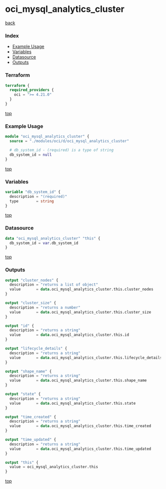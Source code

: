 # oci_mysql_analytics_cluster

[back](../oci.md)

### Index

- [Example Usage](#example-usage)
- [Variables](#variables)
- [Datasource](#datasource)
- [Outputs](#outputs)

### Terraform

```terraform
terraform {
  required_providers {
    oci = ">= 4.21.0"
  }
}
```

[top](#index)

### Example Usage

```terraform
module "oci_mysql_analytics_cluster" {
  source = "./modules/oci/d/oci_mysql_analytics_cluster"

  # db_system_id - (required) is a type of string
  db_system_id = null
}
```

[top](#index)

### Variables

```terraform
variable "db_system_id" {
  description = "(required)"
  type        = string
}
```

[top](#index)

### Datasource

```terraform
data "oci_mysql_analytics_cluster" "this" {
  db_system_id = var.db_system_id
}
```

[top](#index)

### Outputs

```terraform
output "cluster_nodes" {
  description = "returns a list of object"
  value       = data.oci_mysql_analytics_cluster.this.cluster_nodes
}

output "cluster_size" {
  description = "returns a number"
  value       = data.oci_mysql_analytics_cluster.this.cluster_size
}

output "id" {
  description = "returns a string"
  value       = data.oci_mysql_analytics_cluster.this.id
}

output "lifecycle_details" {
  description = "returns a string"
  value       = data.oci_mysql_analytics_cluster.this.lifecycle_details
}

output "shape_name" {
  description = "returns a string"
  value       = data.oci_mysql_analytics_cluster.this.shape_name
}

output "state" {
  description = "returns a string"
  value       = data.oci_mysql_analytics_cluster.this.state
}

output "time_created" {
  description = "returns a string"
  value       = data.oci_mysql_analytics_cluster.this.time_created
}

output "time_updated" {
  description = "returns a string"
  value       = data.oci_mysql_analytics_cluster.this.time_updated
}

output "this" {
  value = oci_mysql_analytics_cluster.this
}
```

[top](#index)